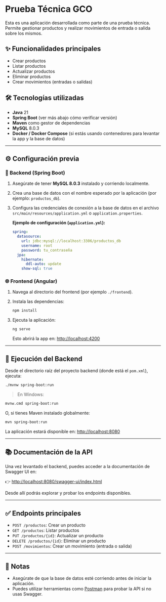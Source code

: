 # Prueba Técnica GCO

Esta es una aplicación desarrollada como parte de una prueba técnica. Permite gestionar productos y realizar movimientos de entrada o salida sobre los mismos.

## ✨ Funcionalidades principales

- Crear productos
- Listar productos
- Actualizar productos
- Eliminar productos
- Crear movimientos (entradas o salidas)

## 🛠️ Tecnologías utilizadas

- **Java** 21
- **Spring Boot** (ver más abajo cómo verificar versión)
- **Maven** como gestor de dependencias
- **MySQL** 8.0.3
- **Docker / Docker Compose** (si estás usando contenedores para levantar la app y la base de datos)


---

## ⚙️ Configuración previa

### 📂 Backend (Spring Boot)

1. Asegúrate de tener **MySQL 8.0.3** instalado y corriendo localmente.
2. Crea una base de datos con el nombre esperado por la aplicación (por ejemplo: `productos_db`).
3. Configura las credenciales de conexión a la base de datos en el archivo `src/main/resources/application.yml` o `application.properties`.

   **Ejemplo de configuración (`application.yml`):**
   ```yaml
   spring:
     datasource:
       url: jdbc:mysql://localhost:3306/productos_db
       username: root
       password: tu_contraseña
     jpa:
       hibernate:
         ddl-auto: update
       show-sql: true
   ```

### 🌐 Frontend (Angular)

1. Navega al directorio del frontend (por ejemplo `./frontend`).
2. Instala las dependencias:

   ```bash
   npm install
   ```

3. Ejecuta la aplicación:

   ```bash
   ng serve
   ```

   Esto abrirá la app en: [http://localhost:4200](http://localhost:4200)

---

## 🚀 Ejecución del Backend

Desde el directorio raíz del proyecto backend (donde está el `pom.xml`), ejecuta:

```bash
./mvnw spring-boot:run
```

> En Windows:
```bash
mvnw.cmd spring-boot:run
```

O, si tienes Maven instalado globalmente:

```bash
mvn spring-boot:run
```

La aplicación estará disponible en: [http://localhost:8080](http://localhost:8080)

---

## 📚 Documentación de la API

Una vez levantado el backend, puedes acceder a la documentación de Swagger UI en:

👉 [http://localhost:8080/swagger-ui/index.html](http://localhost:8080/swagger-ui/index.html)

Desde allí podrás explorar y probar los endpoints disponibles.

---

## ✅ Endpoints principales

- `POST /productos`: Crear un producto
- `GET /productos`: Listar productos
- `PUT /productos/{id}`: Actualizar un producto
- `DELETE /productos/{id}`: Eliminar un producto
- `POST /movimientos`: Crear un movimiento (entrada o salida)

---

## 📎 Notas

- Asegúrate de que la base de datos esté corriendo antes de iniciar la aplicación.
- Puedes utilizar herramientas como [Postman](https://www.postman.com/) para probar la API si no usas Swagger.